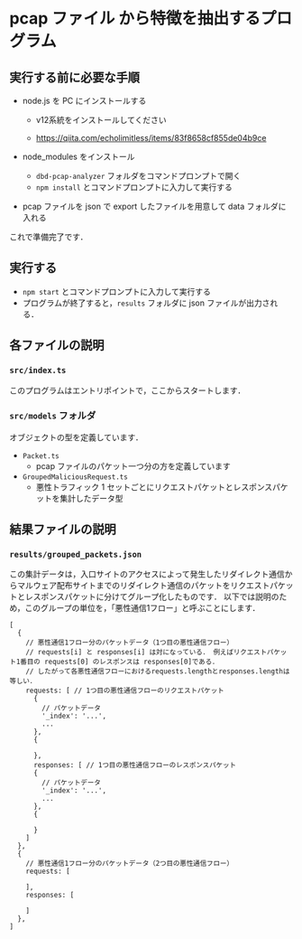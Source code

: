 # pcap ファイル から特徴を抽出するプログラム

## 実行する前に必要な手順

- node.js を PC にインストールする
  - v12系統をインストールしてください

  - https://qiita.com/echolimitless/items/83f8658cf855de04b9ce

- node_modules をインストール
  - `dbd-pcap-analyzer` フォルダをコマンドプロンプトで開く
  - `npm install` とコマンドプロンプトに入力して実行する

- pcap ファイルを json で export したファイルを用意して data フォルダに入れる

これで準備完了です．

## 実行する

- `npm start` とコマンドプロンプトに入力して実行する
- プログラムが終了すると，`results` フォルダに json ファイルが出力される．

## 各ファイルの説明

### `src/index.ts`

このプログラムはエントリポイントで，ここからスタートします．

### `src/models` フォルダ

オブジェクトの型を定義しています．

- `Packet.ts`
  - pcap ファイルのパケット一つ分の方を定義しています
- `GroupedMaliciousRequest.ts`
  - 悪性トラフィック 1 セットごとにリクエストパケットとレスポンスパケットを集計したデータ型

## 結果ファイルの説明
### `results/grouped_packets.json`

この集計データは，入口サイトのアクセスによって発生したリダイレクト通信からマルウェア配布サイトまでのリダイレクト通信のパケットをリクエストパケットとレスポンスパケットに分けてグループ化したものです．
以下では説明のため，このグループの単位を，「悪性通信1フロー」と呼ぶことにします．

```.jsonc
[
  {
    // 悪性通信1フロー分のパケットデータ（1つ目の悪性通信フロー）
    // requests[i] と responses[i] は対になっている． 例えばリクエストパケット1番目の requests[0] のレスポンスは responses[0]である．
    // したがって各悪性通信フローにおけるrequests.lengthとresponses.lengthは等しい．
    requests: [ // 1つ目の悪性通信フローのリクエストパケット
      {
        // パケットデータ
        '_index': '...',
        ...
      },
      {
        
      },
      responses: [ // 1つ目の悪性通信フローのレスポンスパケット
      {
        // パケットデータ
        '_index': '...',
        ...
      },
      {
        
      }
    ]
  },
  {
    // 悪性通信1フロー分のパケットデータ（2つ目の悪性通信フロー）
    requests: [
      
    ],
    responses: [
    
    ]
  },
]
```

